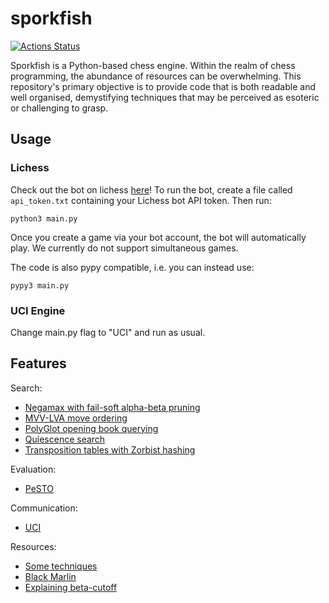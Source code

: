 # sporkfish

[![Actions Status](https://github.com/KYLChiu/sporkfish/workflows/Python/badge.svg)](https://github.com/KYLChiu/sporkfish/actions)

Sporkfish is a Python-based chess engine. Within the realm of chess programming, the abundance of resources can be overwhelming. This repository's primary objective is to provide code that is both readable and well organised, demystifying techniques that may be perceived as esoteric or challenging to grasp.

## Usage

### Lichess

Check out the bot on lichess [here](https://lichess.org/@/Sporkfish)! To run the bot, create a file called `api_token.txt` containing your Lichess bot API token. Then run:

```
python3 main.py
```

Once you create a game via your bot account, the bot will automatically play. We currently do not support simultaneous games.

The code is also pypy compatible, i.e. you can instead use:

```
pypy3 main.py
```

### UCI Engine

Change main.py flag to "UCI" and run as usual.

## Features

Search:

* [Negamax with fail-soft alpha-beta pruning](https://www.cs.cornell.edu/courses/cs312/2002sp/lectures/rec21.htm)
* [MVV-LVA move ordering](https://www.chessprogramming.org/Move_Ordering)
* [PolyGlot opening book querying](https://python-chess.readthedocs.io/en/latest/polyglot.html)
* [Quiescence search](https://www.chessprogramming.org/Quiescence_Search)
* [Transposition tables with Zorbist hashing](https://mediocrechess.blogspot.com/2007/01/guide-transposition-tables.html)

Evaluation:

* [PeSTO](https://www.chessprogramming.org/PeSTO%27s_Evaluation_Function)

Communication:

* [UCI](https://www.chessprogramming.org/UCI)

Resources:

* [Some techniques](https://stackoverflow.com/questions/16500739/chess-high-branching-factor/16642804#16642804)
* [Black Marlin](https://github.com/jnlt3/blackmarlin?tab=readme-ov-file#efficiently-updatable-neural-networks)
* [Explaining beta-cutoff](https://stackoverflow.com/questions/2533219/alpha-beta-cutoff)
